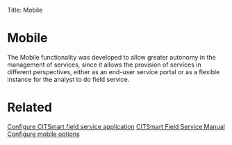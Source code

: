 Title: Mobile

# Mobile

The Mobile functionality was developed to allow greater autonomy in the management of services, since it allows the provision of services in different perspectives, either as an end-user service portal or as a flexible instance for the analyst to do field service.

# Related

[Configure CITSmart field service application][1]
[CITSmart Field Service Manual][2]
[Configure mobile options][3]


[1]:/en-us/citsmart-esp-8/additional-features/mobile-and-field-service/field-service/configure-field-service-application.html
[2]:/en-us/citsmart-esp-8/additional-features/mobile-and-field-service/field-service/citsmart-field-service-manual.html
[3]:/en-us/citsmart-esp-8/additional-features/mobile-and-field-service/configuration/configure-mobile-options.html
